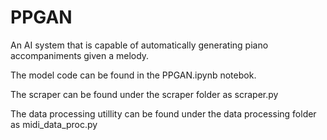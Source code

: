 # PPGAN
An AI system that is capable of automatically generating piano accompaniments given a melody.

The model code can be found in the PPGAN.ipynb notebok. 

The scraper can be found under the scraper folder as scraper.py

The data processing utillity can be found under the data processing folder as midi_data_proc.py
